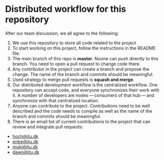 # Distributed workflow for this repository

After our team discussion, we all agree to the following:

1. We use this repository to store all code related to the project
2. To start working on this project, follow the instructions in the README file.
3. The main branch of this repo is **master**. Noone can push directly to this branch. You need to open a pull request to change code there.
4. Any contributor in the project can create a branch and propose the change. The name of the branch and commits should be meaningful.
5. Used strategy to merge pull requests is **squash and merge**.
6. Our distributed development workflow is the centralized workflow. One repository can accept code, and everyone synchronizes their work with it. A number of developers are nodes — consumers of that hub — and synchronize with that centralized location.
7. Anyone can contribute to the project. Contributions need to be well described and the code needs to compile as well as the name of the branch and commits should be meaningful.
8. There is an email list of current contributions to the project that can review and integrate pull requests:

- hoch@itu.dk
- enbe@itu.dk
- muki@itu.dk
- dawo@itu.dk
